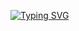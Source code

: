 [![Typing SVG](https://readme-typing-svg.demolab.com?font=Fira+Code&pause=1000&color=2F8BF7&center=true&vCenter=true&random=false&width=435&lines=I'm+Even+%F0%9F%87%B3%F0%9F%87%B4++Open+Source+is+fun!+%F0%9F%91%A8%F0%9F%8F%BD%E2%80%8D%F0%9F%92%BB)](https://git.io/typing-svg)
